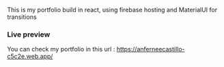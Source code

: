 This is my portfolio build in react, using firebase hosting and MaterialUI for transitions
### Live preview
You can check my portfolio in this url : https://anferneecastillo-c5c2e.web.app/
